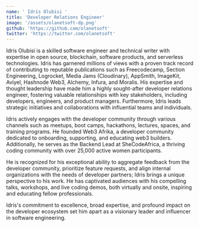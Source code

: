 ```yaml
---
name: ' Idris Olubisi '
title: 'Developer Relations Engineer'
image: '/assets/olanetsoft-dp.png'
github: 'https://github.com/olanetsoft'
twitter: 'https://twitter.com/olanetsoft'
---
```


Idris Olubisi is a skilled software engineer and technical writer with expertise in open source, blockchain, software products, and serverless technologies. Idris has garnered millions of views with a proven track record of contributing to reputable publications such as Freecodecamp, Section Engineering, Logrocket, Media Jams (Cloudinary), AppSmith, ImageKit, Aviyel, Hashnode Web3, Alchemy, Infura, and Moralis. His expertise and thought leadership have made him a highly sought-after developer relations engineer, fostering valuable relationships with key stakeholders, including developers, engineers, and product managers. Furthermore, Idris leads strategic initiatives and collaborations with influential teams and individuals.

Idris actively engages with the developer community through various channels such as meetups, boot camps, hackathons, lectures, spaces, and training programs. He founded Web3 Afrika, a developer community dedicated to onboarding, supporting, and educating web3 builders. Additionally, he serves as the Backend Lead at SheCodeAfrica, a thriving coding community with over 25,000 active women participants.

He is recognized for his exceptional ability to aggregate feedback from the developer community, prioritize feature requests, and align internal organizations with the needs of developer partners; Idris brings a unique perspective to his work. He has captivated audiences with his compelling talks, workshops, and live coding demos, both virtually and onsite, inspiring and educating fellow professionals.

Idris's commitment to excellence, broad expertise, and profound impact on the developer ecosystem set him apart as a visionary leader and influencer in software engineering.

